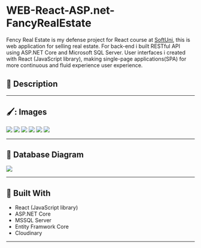 # WEB-React-ASP.net-FancyRealEstate
 Fency Real Estate is my defense project for React course at [SoftUni](https://softuni.bg/trainings/3315/reactjs-march-2021), this is web application for selling real estate.
 For back-end i built  RESTful API using ASP.NET Core and Microsoft SQL Server. User interfaces  i created with React (JavaScript library), making  single-page applications(SPA) for more continuous and fluid experience user experience.

## :pencil: Description



------------

## 🖌️: Images

![](https://res.cloudinary.com/kuzmanovb/image/upload/v1617959711/FancyRealEstate-FirstReactApp/Presentation/2021-04-09_7_j37otx.png)
![](https://res.cloudinary.com/kuzmanovb/image/upload/v1617959707/FancyRealEstate-FirstReactApp/Presentation/2021-04-09_lfv2bf.png)
![](https://res.cloudinary.com/kuzmanovb/image/upload/v1617925490/FancyRealEstate-FirstReactApp/Presentation/2021-04-09_1_f9xaqe.png)
![](https://res.cloudinary.com/kuzmanovb/image/upload/v1617925490/FancyRealEstate-FirstReactApp/Presentation/2021-04-09_2_u30wdt.png)
![](https://res.cloudinary.com/kuzmanovb/image/upload/v1617925490/FancyRealEstate-FirstReactApp/Presentation/2021-04-09_3_i30220.png)
![](https://res.cloudinary.com/kuzmanovb/image/upload/v1617925488/FancyRealEstate-FirstReactApp/Presentation/2021-04-09_4_t3hfzc.png)




------------

## :floppy_disk: Database Diagram

![](https://res.cloudinary.com/kuzmanovb/image/upload/v1617926467/FancyRealEstate-FirstReactApp/Presentation/Untitled-1_sdwonh.jpg)

------------

## :hammer: Built With
- React (JavaScript library)
- ASP.NET Core
- MSSQL Server
- Entity Framwork Core 
- Cloudinary

------------

